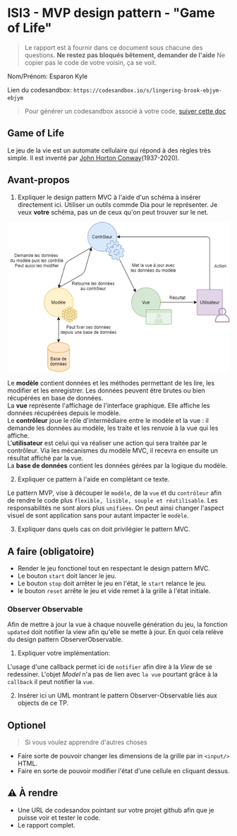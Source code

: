 # ISI3 - MVP design pattern - "Game of Life"

> Le rapport est à fournir dans ce document sous chacune des questions.
> **Ne restez pas bloqués bêtement, demander de l'aide**
> Ne copier pas le code de votre voisin, ça se voit.

Nom/Prénom: Esparon Kyle

Lien du codesandbox: `https://codesandbox.io/s/lingering-brook-ebjym-ebjym`

> Pour générer un codesandbox associé à votre code, [suiver cette doc](https://codesandbox.io/docs/importing#import-from-github)

## Game of Life

Le jeu de la vie est un automate cellulaire qui répond à des règles très simple.
Il est inventé par [John Horton Conway](https://fr.wikipedia.org/wiki/John_Horton_Conway)(1937-2020).

## Avant-propos

1. Expliquer le design pattern MVC à l'aide d'un schéma à insérer directement ici.
   Utiliser un outils commde Dia pour le représenter. Je veux **votre** schéma, pas un de ceux qu'on peut trouver sur le net.

![Schéma MVC](img/schema_mvc.png)

Le **modèle** contient données et les méthodes permettant de les lire, les modifier et les enregistrer. Les données peuvent être brutes ou bien récupérées en base de données.  
La **vue** représente l'affichage de l'interface graphique. Elle affiche les données récupérées depuis le modèle.  
Le **contrôleur** joue le rôle d'intermédiaire entre le modèle et la vue : il demande les données au modèle, les traite et les renvoie à la vue qui les affiche.  
L'**utilisateur** est celui qui va réaliser une action qui sera traitée par le contrôleur. Via les mécanismes du modèle MVC, il recevra en ensuite un résultat affiché par la vue.  
La **base de données** contient les données gérées par la logique du modèle.

2. Expliquer ce pattern à l'aide en complétant ce texte.

Le pattern MVP, vise à découper le `modèle`, de la `vue` et du `contrôleur` afin de rendre le code plus `flexible, lisible, souple et réutilisable`.
Les responsabilités ne sont alors plus `unifiées`.
On peut ainsi changer l'aspect visuel de sont application sans pour autant impacter le `modèle`.

3. Expliquer dans quels cas on doit privilégier le pattern MVC.

## A faire (obligatoire)

- Render le jeu fonctionel tout en respectant le design pattern MVC.
- Le bouton `start` doit lancer le jeu.
- Le bouton `stop` doit arrêter le jeu en l'état, le `start` relance le jeu.
- le bouton `reset` arrête le jeu et vide remet à la grille à l'état initiale.

### Observer Observable

Afin de mettre à jour la vue à chaque nouvelle génération du jeu, la fonction `updated` doit notifier la view afin qu'elle se mette à jour.
En quoi cela relève du design pattern ObserverObservable.

1. Expliquer votre implémentation:

L'usage d'une callback permet ici de `notifier` afin dire à la _View_ de se redessiner.
L'objet _Model_ n'a pas de lien avec `la vue` pourtant grâce à la `callback` il peut notifier la `vue`.

2. Insérer ici un UML montrant le pattern Observer-Observable liés aux objects de ce TP.

## Optionel

> Si vous voulez apprendre d'autres choses

- Faire sorte de pouvoir changer les dimensions de la grille par in `<input/>` HTML.
- Faire en sorte de pouvoir modifier l'état d'une cellule en cliquant dessus.

## :warning: À rendre

- Une URL de codesandox pointant sur votre projet github afin que je puisse voir et tester le code.
- Le rapport complet.
